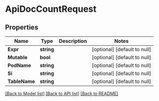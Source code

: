 # ApiDocCountRequest

## Properties
Name | Type | Description | Notes
------------ | ------------- | ------------- | -------------
**Expr** | **string** |  | [optional] [default to null]
**Mutable** | **bool** |  | [optional] [default to null]
**PodName** | **string** |  | [optional] [default to null]
**Si** | **string** |  | [optional] [default to null]
**TableName** | **string** |  | [optional] [default to null]

[[Back to Model list]](../README.md#documentation-for-models) [[Back to API list]](../README.md#documentation-for-api-endpoints) [[Back to README]](../README.md)


